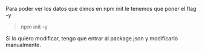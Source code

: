 Para poder ver los datos que dimos en npm init le tenemos que poner el flag -y

> npm init -y

Si lo quiero modificar, tengo que entrar al package.json y modificarlo manualmente. 
